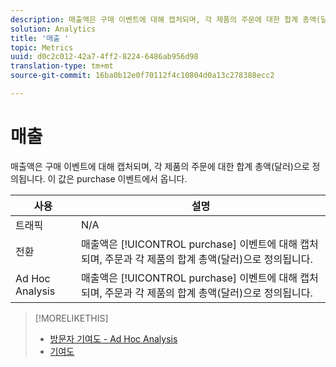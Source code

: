 ```yaml
---
description: 매출액은 구매 이벤트에 대해 캡처되며, 각 제품의 주문에 대한 합계 총액(달러)으로 정의됩니다. 이 값은 purchase 이벤트에서 옵니다.
solution: Analytics
title: '매출 '
topic: Metrics
uuid: d0c2c012-42a7-4ff2-8224-6486ab956d98
translation-type: tm+mt
source-git-commit: 16ba0b12e0f70112f4c10804d0a13c278388ecc2

---
```



# 매출 

매출액은 구매 이벤트에 대해 캡처되며, 각 제품의 주문에 대한 합계 총액(달러)으로 정의됩니다. 이 값은 purchase 이벤트에서 옵니다.

| 사용 | 설명 |
|---|---|
| 트래픽 | N/A |
| 전환 | 매출액은 [!UICONTROL purchase] 이벤트에 대해 캡처되며, 주문과 각 제품의 합계 총액(달러)으로 정의됩니다. |
| Ad Hoc Analysis | 매출액은 [!UICONTROL purchase] 이벤트에 대해 캡처되며, 주문과 각 제품의 합계 총액(달러)으로 정의됩니다. |

>[!MORELIKETHIS]
>
>* [방문자 기여도 - Ad Hoc Analysis](/help/components/c-variables/c-metrics/metrics-visitor-participation.md)
>* [기여도](/help/components/c-variables/c-metrics/metrics-participation.md)

